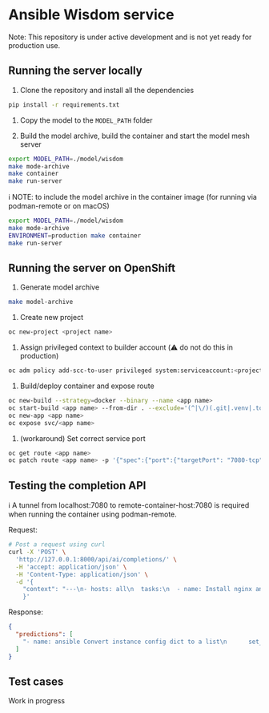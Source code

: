 # Ansible Wisdom service

Note: This repository is under active development and is not yet ready for production use.

## Running the server locally

1. Clone the repository and install all the dependencies

```bash
pip install -r requirements.txt
```

1. Copy the model to the `MODEL_PATH` folder

1. Build the model archive, build the container and start the model mesh server

```bash
export MODEL_PATH=./model/wisdom
make mode-archive
make container
make run-server
```

:information_source: NOTE: to include the model archive in the container image (for running via podman-remote or on macOS)
```bash
export MODEL_PATH=./model/wisdom
make mode-archive
ENVIRONMENT=production make container
make run-server
```

## Running the server on OpenShift

1. Generate model archive
```bash
make model-archive
```
1. Create new project
```bash
oc new-project <project name>
```

1. Assign privileged context to builder account (:warning: do not do this in production)
```bash
oc adm policy add-scc-to-user privileged system:serviceaccount:<project name>:builder
```

1. Build/deploy container and expose route
```bash
oc new-build --strategy=docker --binary --name <app name>
oc start-build <app name> --from-dir . --exclude='(^|\/)(.git|.venv|.tox)(\/|$)' --wait=true
oc new-app <app name>
oc expose svc/<app name>
```

1. (workaround) Set correct service port
```bash
oc get route <app name>
oc patch route <app name> -p '{"spec":{"port":{"targetPort": "7080-tcp"}}}'
```

## Testing the completion API

:information_source: A tunnel from localhost:7080 to remote-container-host:7080 is required when running the container using podman-remote.

Request:

```bash
# Post a request using curl
curl -X 'POST' \
  'http://127.0.0.1:8000/api/ai/completions/' \
  -H 'accept: application/json' \
  -H 'Content-Type: application/json' \
  -d '{
    "context": "---\n- hosts: all\n  tasks:\n  - name: Install nginx and nodejs 12 Packages\n", "prompt": "Install nginx and nodejs 12 Packages"
    }'
```

Response:

```json
{
  "predictions": [
    "- name: ansible Convert instance config dict to a list\n      set_fact:\n        ansible_list: \"{{ instance_config_dict.results | map(attribute='ansible_facts.instance_conf_dict') | list }}\"\n      when: server.changed | bool\n"
  ]
}
```

## Test cases

Work in progress
